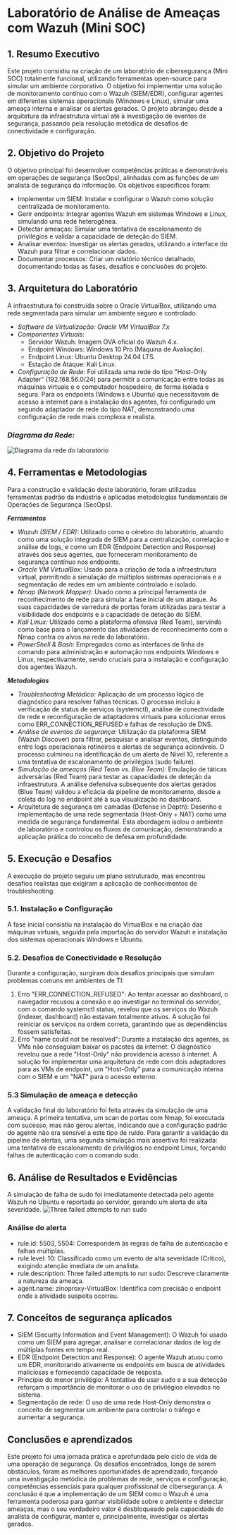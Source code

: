 # Laboratório de Análise de Ameaças com Wazuh (Mini SOC)

## 1. Resumo Executivo
Este projeto consistiu na criação de um laboratório de cibersegurança (Mini SOC) totalmente funcional, utilizando ferramentas open-source para simular um ambiente corporativo. O objetivo foi implementar uma solução de monitoramento contínuo com o Wazuh (SIEM/EDR), configurar agentes em diferentes sistemas operacionais (Windows e Linux), simular uma ameaça interna e analisar os alertas gerados. O projeto abrangeu desde a arquitetura da infraestrutura virtual até à investigação de eventos de segurança, passando pela resolução metódica de desafios de conectividade e configuração.

## 2. Objetivo do Projeto
O objetivo principal foi desenvolver competências práticas e demonstráveis em operações de segurança (SecOps), alinhadas com as funções de um analista de segurança da informação. Os objetivos específicos foram:
- Implementar um SIEM: Instalar e configurar o Wazuh como solução centralizada de monitoramento.
- Gerir endpoints: Integrar agentes Wazuh em sistemas Windows e Linux, simulando uma rede heterogênea.
- Detectar ameaças: Simular uma tentativa de escalonamento de privilégios e validar a capacidade de deteção do SIEM.
- Analisar eventos: Investigar os alertas gerados, utilizando a interface do Wazuh para filtrar e correlacionar dados.
- Documentar processos: Criar um relatório técnico detalhado, documentando todas as fases, desafios e conclusões do projeto.

## 3. Arquitetura do Laboratório
A infraestrutura foi construída sobre o Oracle VirtualBox, utilizando uma rede segmentada para simular um ambiente seguro e controlado.
- *Software de Virtualização: Oracle VM VirtualBox 7.x*
- *Componentes Virtuais:*
  - Servidor Wazuh: Imagem OVA oficial do Wazuh 4.x.
  - Endpoint Windows: Windows 10 Pro (Máquina de Avaliação).
  - Endpoint Linux: Ubuntu Desktop 24.04 LTS.
  - Estação de Ataque: Kali Linux.
- *Configuração de Rede:*
Foi utilizada uma rede do tipo "Host-Only Adapter" (192.168.56.0/24) para permitir a comunicação entre todas as máquinas virtuais e o computador hospedeiro, de forma isolada e segura.
Para os endpoints (Windows e Ubuntu) que necessitavam de acesso à internet para a instalação dos agentes, foi configurado um segundo adaptador de rede do tipo NAT, demonstrando uma configuração de rede mais complexa e realista.

### *Diagrama da Rede:*
![Diagrama da rede do laboratório](https://github.com/gabsato/lab-mini-soc/blob/main/assets/diagrama-da-rede.png?raw=true)


## 4. Ferramentas e Metodologias
Para a construção e validação deste laboratório, foram utilizadas ferramentas padrão da indústria e aplicadas metodologias fundamentais de Operações de Segurança (SecOps).

***Ferramentas***
- *Wazuh (SIEM / EDR):* Utilizado como o cérebro do laboratório, atuando como uma solução integrada de SIEM para a centralização, correlação e análise de logs, e como um EDR (Endpoint Detection and Response) através dos seus agentes, que forneceram monitoramento de segurança contínuo nos endpoints.
- *Oracle VM VirtualBox:* Usado para a criação de toda a infraestrutura virtual, permitindo a simulação de múltiplos sistemas operacionais e a segmentação de redes em um ambiente controlado e isolado.
- *Nmap (Network Mapper):* Usado como a principal ferramenta de reconhecimento de rede para simular a fase inicial de um ataque. As suas capacidades de varredura de portas foram utilizadas para testar a visibilidade dos endpoints e a capacidade de deteção do SIEM.
- *Kali Linux:* Utilizado como a plataforma ofensiva (Red Team), servindo como base para o lançamento das atividades de reconhecimento com o Nmap contra os alvos na rede do laboratório.
- *PowerShell & Bash:* Empregados como as interfaces de linha de comando para administração e automação nos endpoints Windows e Linux, respectivamente, sendo cruciais para a instalação e configuração dos agentes Wazuh.

***Metodologias***
- *Troubleshooting Metódico:* Aplicação de um processo lógico de diagnóstico para resolver falhas técnicas. O processo incluiu a verificação de status de serviços (systemctl), análise de conectividade de rede e reconfiguração de adaptadores virtuais para solucionar erros como ERR_CONNECTION_REFUSED e falhas de resolução de DNS.
- *Análise de eventos de segurança:* Utilização da plataforma SIEM (Wazuh Discover) para filtrar, pesquisar e analisar eventos, distinguindo entre logs operacionais rotineiros e alertas de segurança acionáveis. O processo culminou na identificação de um alerta de Nível 10, referente a uma tentativa de escalonamento de privilégios (sudo failure).
- *Simulação de ameaças (Red Team vs. Blue Team):* Emulação de táticas adversárias (Red Team) para testar as capacidades de deteção da infraestrutura. A análise defensiva subsequente dos alertas gerados (Blue Team) validou a eficácia da pipeline de monitoramento, desde a coleta do log no endpoint até à sua visualização no dashboard.
- Arquitetura de segurança em camadas (Defense in Depth): Desenho e implementação de uma rede segmentada (Host-Only + NAT) como uma medida de segurança fundamental. Esta abordagem isolou o ambiente de laboratório e controlou os fluxos de comunicação, demonstrando a aplicação prática do conceito de defesa em profundidade.

## 5. Execução e Desafios
A execução do projeto seguiu um plano estruturado, mas encontrou desafios realistas que exigiram a aplicação de conhecimentos de troubleshooting.
### 5.1. Instalação e Configuração
A fase inicial consistiu na instalação do VirtualBox e na criação das máquinas virtuais, seguida pela importação do servidor Wazuh e instalação dos sistemas operacionais Windows e Ubuntu.
### 5.2. Desafios de Conectividade e Resolução
Durante a configuração, surgiram dois desafios principais que simulam problemas comuns em ambientes de TI:
1. Erro "ERR_CONNECTION_REFUSED": Ao tentar acessar ao dashboard, o navegador recusou a conexão e ao investigar no terminal do servidor, com o comando systemctl status, revelou que os serviços do Wazuh (indexer, dashboard) não estavam totalmente ativos. A solução foi reiniciar os serviços na ordem correta, garantindo que as dependências fossem satisfeitas.
2. Erro "name could not be resolved": Durante a instalação dos agentes, as VMs não conseguiam baixar os pacotes da internet. O diagnóstico revelou que a rede "Host-Only" não providencia acesso à internet. A solução foi implementar uma arquitetura de rede com dois adaptadores para as VMs de endpoint, um "Host-Only" para a comunicação interna com o SIEM e um "NAT" para o acesso externo.
### 5.3  Simulação de ameaça e detecção
A validação final do laboratório foi feita através da simulação de uma ameaça. A primeira tentativa, um scan de portas com Nmap, foi executada com sucesso, mas não gerou alertas, indicando que a configuração padrão do agente não era sensível a este tipo de ruído.
Para garantir a validação da pipeline de alertas, uma segunda simulação mais assertiva foi realizada: uma tentativa de escalonamento de privilégios no endpoint Linux, forçando falhas de autenticação com o comando sudo.

## 6. Análise de Resultados e Evidências
A simulação de falha de sudo foi imediatamente detectada pelo agente Wazuh no Ubuntu e reportada ao servidor, gerando um alerta de alta severidade.
![Three failed attempts to run sudo](https://github.com/gabsato/lab-mini-soc/blob/main/assets/wazuh-alert-rule-10.png?raw=true)

### Análise do alerta
- rule.id: 5503, 5504: Correspondem às regras de falha de autenticação e falhas múltiplas.
- rule.level: 10: Classificado como um evento de alta severidade (Crítico), exigindo atenção imediata de um analista.
- rule.description: Three failed attempts to run sudo: Descreve claramente a natureza da ameaça.
- agent.name: zinoproxy-VirtualBox: Identifica com precisão o endpoint onde a atividade suspeita ocorreu.

## 7. Conceitos de segurança aplicados
- SIEM (Security Information and Event Management): O Wazuh foi usado como um SIEM para agregar, analisar e correlacionar dados de log de múltiplas fontes em tempo real.
- EDR (Endpoint Detection and Response): O agente Wazuh atuou como um EDR, monitorando ativamente os endpoints em busca de atividades maliciosas e fornecendo capacidade de resposta.
- Princípio do menor privilégio: A tentativa de usar sudo e a sua detecção reforçam a importância de monitorar o uso de privilégios elevados no sistema.
- Segmentação de rede: O uso de uma rede Host-Only demonstra o conceito de segmentar um ambiente para controlar o tráfego e aumentar a segurança.

## Conclusões e aprendizados
Este projeto foi uma jornada prática e aprofundada pelo ciclo de vida de uma operação de segurança. Os desafios encontrados, longe de serem obstáculos, foram as melhores oportunidades de aprendizado, forçando uma investigação metódica de problemas de rede, serviços e configuração, competências essenciais para qualquer profissional de cibersegurança.
A conclusão é que a implementação de um SIEM como o Wazuh é uma ferramenta poderosa para ganhar visibilidade sobre o ambiente e detectar ameaças, mas o seu verdadeiro valor é desbloqueado pela capacidade do analista de configurar, manter e, principalmente, investigar os alertas gerados.
